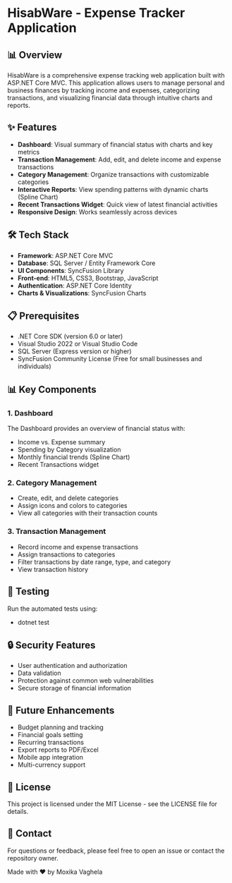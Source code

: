 # HisabWare - Expense Tracker Application

## 📊 Overview
HisabWare is a comprehensive expense tracking web application built with ASP.NET Core MVC. This application allows users to manage personal and business finances by tracking income and expenses, categorizing transactions, and visualizing financial data through intuitive charts and reports.

## ✨ Features

- **Dashboard**: Visual summary of financial status with charts and key metrics
- **Transaction Management**: Add, edit, and delete income and expense transactions
- **Category Management**: Organize transactions with customizable categories
- **Interactive Reports**: View spending patterns with dynamic charts (Spline Chart)
- **Recent Transactions Widget**: Quick view of latest financial activities
- **Responsive Design**: Works seamlessly across devices

## 🛠️ Tech Stack

- **Framework**: ASP.NET Core MVC
- **Database**: SQL Server / Entity Framework Core
- **UI Components**: SyncFusion Library
- **Front-end**: HTML5, CSS3, Bootstrap, JavaScript
- **Authentication**: ASP.NET Core Identity
- **Charts & Visualizations**: SyncFusion Charts

## 📋 Prerequisites

- .NET Core SDK (version 6.0 or later)
- Visual Studio 2022 or Visual Studio Code
- SQL Server (Express version or higher)
- SyncFusion Community License (Free for small businesses and individuals)

## 📊 Key Components

### 1. Dashboard
The Dashboard provides an overview of financial status with:
- Income vs. Expense summary
- Spending by Category visualization
- Monthly financial trends (Spline Chart)
- Recent Transactions widget

### 2. Category Management
- Create, edit, and delete categories
- Assign icons and colors to categories
- View all categories with their transaction counts

### 3. Transaction Management
- Record income and expense transactions
- Assign transactions to categories
- Filter transactions by date range, type, and category
- View transaction history

## 🧪 Testing
Run the automated tests using:
- dotnet test

## 🔒 Security Features
- User authentication and authorization
- Data validation
- Protection against common web vulnerabilities
- Secure storage of financial information

## 🌟 Future Enhancements
- Budget planning and tracking
- Financial goals setting
- Recurring transactions
- Export reports to PDF/Excel
- Mobile app integration
- Multi-currency support

## 📝 License
This project is licensed under the MIT License - see the LICENSE file for details.

## 💬 Contact
For questions or feedback, please feel free to open an issue or contact the repository owner.

Made with ❤️ by Moxika Vaghela
